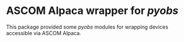 ASCOM Alpaca wrapper for *pyobs*
================================

This package provided some *pyobs* modules for wrapping devices accessible via
ASCOM Alpaca.

